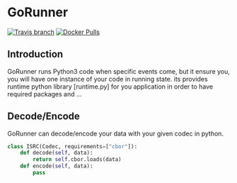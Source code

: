 # GoRunner
[![Travis branch](https://img.shields.io/travis/aiotrc/GoRunner/master.svg?style=flat-square)](https://travis-ci.org/aiotrc/GoRunner)
[![Docker Pulls](https://img.shields.io/docker/pulls/aiotrc/gorunner.svg?style=flat-square)]()

## Introduction
GoRunner runs Python3 code when specific events come, but it ensure you, you will have one instance of your code in running state.
its provides runtime python library [runtime.py] for you application in order to have required packages and ...

## Decode/Encode
GoRunner can decode/encode your data with your given codec in python.

```python
class ISRC(Codec, requirements=["cbor"]):
    def decode(self, data):
        return self.cbor.loads(data)
    def encode(self, data):
        pass
```
